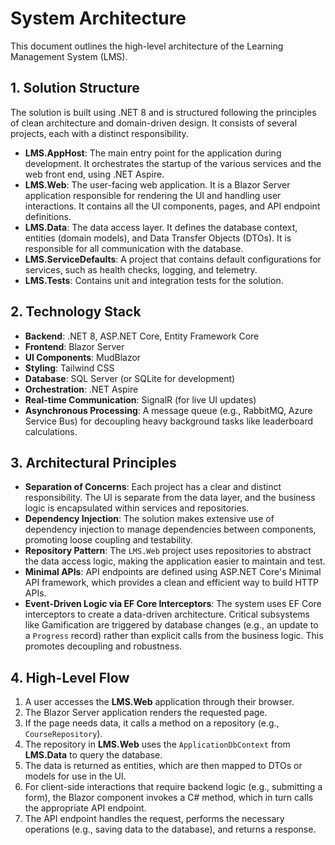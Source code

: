 # System Architecture

This document outlines the high-level architecture of the Learning Management System (LMS).

## 1. Solution Structure

The solution is built using .NET 8 and is structured following the principles of clean architecture and domain-driven design. It consists of several projects, each with a distinct responsibility.

-   **LMS.AppHost**: The main entry point for the application during development. It orchestrates the startup of the various services and the web front end, using .NET Aspire.
-   **LMS.Web**: The user-facing web application. It is a Blazor Server application responsible for rendering the UI and handling user interactions. It contains all the UI components, pages, and API endpoint definitions.
-   **LMS.Data**: The data access layer. It defines the database context, entities (domain models), and Data Transfer Objects (DTOs). It is responsible for all communication with the database.
-   **LMS.ServiceDefaults**: A project that contains default configurations for services, such as health checks, logging, and telemetry.
-   **LMS.Tests**: Contains unit and integration tests for the solution.

## 2. Technology Stack

-   **Backend**: .NET 8, ASP.NET Core, Entity Framework Core
-   **Frontend**: Blazor Server
-   **UI Components**: MudBlazor
-   **Styling**: Tailwind CSS
-   **Database**: SQL Server (or SQLite for development)
-   **Orchestration**: .NET Aspire
-   **Real-time Communication**: SignalR (for live UI updates)
-   **Asynchronous Processing**: A message queue (e.g., RabbitMQ, Azure Service Bus) for decoupling heavy background tasks like leaderboard calculations.

## 3. Architectural Principles

-   **Separation of Concerns**: Each project has a clear and distinct responsibility. The UI is separate from the data layer, and the business logic is encapsulated within services and repositories.
-   **Dependency Injection**: The solution makes extensive use of dependency injection to manage dependencies between components, promoting loose coupling and testability.
-   **Repository Pattern**: The `LMS.Web` project uses repositories to abstract the data access logic, making the application easier to maintain and test.
-   **Minimal APIs**: API endpoints are defined using ASP.NET Core's Minimal API framework, which provides a clean and efficient way to build HTTP APIs.
-   **Event-Driven Logic via EF Core Interceptors**: The system uses EF Core interceptors to create a data-driven architecture. Critical subsystems like Gamification are triggered by database changes (e.g., an update to a `Progress` record) rather than explicit calls from the business logic. This promotes decoupling and robustness.

## 4. High-Level Flow

1.  A user accesses the **LMS.Web** application through their browser.
2.  The Blazor Server application renders the requested page.
3.  If the page needs data, it calls a method on a repository (e.g., `CourseRepository`).
4.  The repository in **LMS.Web** uses the `ApplicationDbContext` from **LMS.Data** to query the database.
5.  The data is returned as entities, which are then mapped to DTOs or models for use in the UI.
6.  For client-side interactions that require backend logic (e.g., submitting a form), the Blazor component invokes a C# method, which in turn calls the appropriate API endpoint.
7.  The API endpoint handles the request, performs the necessary operations (e.g., saving data to the database), and returns a response.
